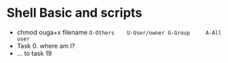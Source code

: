 # Shell Basic and scripts
- chmod ouga+x filename
```O-Others    U-User/owner	G-Group		A-All user```
- Task 0. where am I?
- ... to task 19

